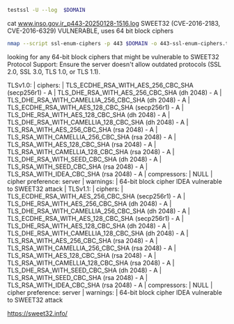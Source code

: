 
```sh
testssl -U --log  $DOMAIN
```
cat www.inso.gov.ir_p443-20250128-1516.log
SWEET32 (CVE-2016-2183, CVE-2016-6329)    VULNERABLE, uses 64 bit block ciphers



```sh
nmap --script ssl-enum-ciphers -p 443 $DOMAIN -o 443-ssl-enum-ciphers.txt
```
looking for any 64-bit block ciphers that might be vulnerable to SWEET32
Protocol Support: Ensure the server doesn't allow outdated protocols (SSL 2.0, SSL 3.0, TLS 1.0, or TLS 1.1).

TLSv1.0: 
|     ciphers: 
|       TLS_ECDHE_RSA_WITH_AES_256_CBC_SHA (secp256r1) - A
|       TLS_DHE_RSA_WITH_AES_256_CBC_SHA (dh 2048) - A
|       TLS_DHE_RSA_WITH_CAMELLIA_256_CBC_SHA (dh 2048) - A
|       TLS_ECDHE_RSA_WITH_AES_128_CBC_SHA (secp256r1) - A
|       TLS_DHE_RSA_WITH_AES_128_CBC_SHA (dh 2048) - A
|       TLS_DHE_RSA_WITH_CAMELLIA_128_CBC_SHA (dh 2048) - A
|       TLS_RSA_WITH_AES_256_CBC_SHA (rsa 2048) - A
|       TLS_RSA_WITH_CAMELLIA_256_CBC_SHA (rsa 2048) - A
|       TLS_RSA_WITH_AES_128_CBC_SHA (rsa 2048) - A
|       TLS_RSA_WITH_CAMELLIA_128_CBC_SHA (rsa 2048) - A
|       TLS_DHE_RSA_WITH_SEED_CBC_SHA (dh 2048) - A
|       TLS_RSA_WITH_SEED_CBC_SHA (rsa 2048) - A
|       TLS_RSA_WITH_IDEA_CBC_SHA (rsa 2048) - A
|     compressors: 
|       NULL
|     cipher preference: server
|     warnings: 
|       64-bit block cipher IDEA vulnerable to SWEET32 attack
|   TLSv1.1: 
|     ciphers: 
|       TLS_ECDHE_RSA_WITH_AES_256_CBC_SHA (secp256r1) - A
|       TLS_DHE_RSA_WITH_AES_256_CBC_SHA (dh 2048) - A
|       TLS_DHE_RSA_WITH_CAMELLIA_256_CBC_SHA (dh 2048) - A
|       TLS_ECDHE_RSA_WITH_AES_128_CBC_SHA (secp256r1) - A
|       TLS_DHE_RSA_WITH_AES_128_CBC_SHA (dh 2048) - A
|       TLS_DHE_RSA_WITH_CAMELLIA_128_CBC_SHA (dh 2048) - A
|       TLS_RSA_WITH_AES_256_CBC_SHA (rsa 2048) - A
|       TLS_RSA_WITH_CAMELLIA_256_CBC_SHA (rsa 2048) - A
|       TLS_RSA_WITH_AES_128_CBC_SHA (rsa 2048) - A
|       TLS_RSA_WITH_CAMELLIA_128_CBC_SHA (rsa 2048) - A
|       TLS_DHE_RSA_WITH_SEED_CBC_SHA (dh 2048) - A
|       TLS_RSA_WITH_SEED_CBC_SHA (rsa 2048) - A
|       TLS_RSA_WITH_IDEA_CBC_SHA (rsa 2048) - A
|     compressors: 
|       NULL
|     cipher preference: server
|     warnings: 
|       64-bit block cipher IDEA vulnerable to SWEET32 attack

https://sweet32.info/